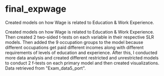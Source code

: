# final_expwage
Created models on how Wage is related to Education &amp; Work Experience.


Created models on how Wage is related to Education & Work Experience. Then created 2 two-sided t-tests on each variable in their respective SLR models. Then added the 9 occupation groups to the model because different occupations get paid different incomes along with different requirements of levels of education and experience. After this, I conducted more data analysis and created different restricted and unrestricted models to conduct 2 f-tests on each primary model and then created visualizations. Data retrieved from "Exam_data5_port".

